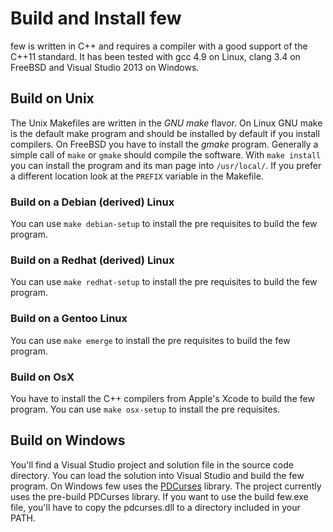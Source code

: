 Build and Install few
=====================

few is written in C++ and requires a compiler with a good support of
the C++11 standard. It has been tested with gcc 4.9 on Linux, clang
3.4 on FreeBSD and Visual Studio 2013 on Windows.

Build on Unix
-------------

The Unix Makefiles are written in the _GNU make_ flavor. On Linux GNU
make is the default make program and should be installed by default if
you install compilers. On FreeBSD you have to install the _gmake_
program. Generally a simple call of `make` or `gmake` should compile
the software. With `make install` you can install the program and its
man page into `/usr/local/`. If you prefer a different location look
at the `PREFIX` variable in the Makefile.

### Build on a Debian (derived) Linux

You can use `make debian-setup` to install the pre requisites to build
the few program.

### Build on a Redhat (derived) Linux

You can use `make redhat-setup` to install the pre requisites to build
the few program.

### Build on a Gentoo Linux

You can use `make emerge` to install the pre requisites to build
the few program.

### Build on OsX

You have to install the C++ compilers from Apple's Xcode to build the
few program.  You can use `make osx-setup` to install the pre
requisites.

Build on Windows
----------------

You'll find a Visual Studio project and solution file in the source
code directory. You can load the solution into Visual Studio and build
the few program. On Windows few uses the
[PDCurses](http://pdcurses.sourceforge.net/) library. The project
currently uses the pre-build PDCurses library. If you want to use the
build few.exe file, you'll have to copy the pdcurses.dll to a directory
included in your PATH.
